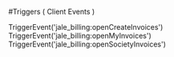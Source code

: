 #Triggers ( Client Events )

TriggerEvent('jale_billing:openCreateInvoices')
TriggerEvent('jale_billing:openMyInvoices')
TriggerEvent('jale_billing:openSocietyInvoices')
